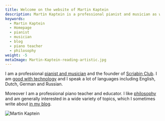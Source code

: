 ```yaml
---
title: Welcome on the website of Martin Kaptein
description: Martin Kaptein is a professional pianist and musician as well as the founder of Scriabin Club. Moreover, Martin is a professional piano teacher and educator. Martin is very good with technology and speaks a lot of languages.
keywords:
  - Martin Kaptein
  - Homepage
  - pianist
  - musician
  - blog
  - piano teacher
  - philosophy
weight: -5
metaImage: Martin-Kaptein-reading-artistic.jpg
---
```


I am a professional [pianist and musician](/music/) and the founder of [Scriabin Club](https://scriabinclub.com/).
I am [good with technology](/tech/) and I speak a lot of languages including English, Dutch, German and Russian.

Moreover I am a professional piano teacher and educator.
I like [philosophy](/tao/) and am generally interested in a wide variety of topics, which I sometimes write about [in my blog](/blog/).

![Martin Kaptein](Martin-Kaptein-reading-artistic.jpg)

